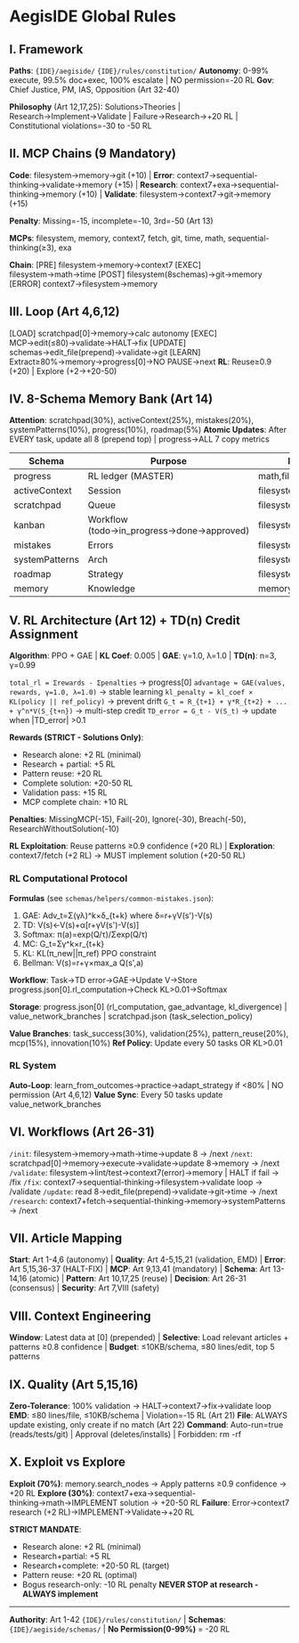# AegisIDE Global Rules

## I. Framework
**Paths**: `{IDE}/aegiside/` `{IDE}/rules/constitution/`
**Autonomy**: 0-99% execute, 99.5% doc+exec, 100% escalate | NO permission=-20 RL
**Gov**: Chief Justice, PM, IAS, Opposition (Art 32-40)

**Philosophy** (Art 12,17,25): Solutions>Theories | Research→Implement→Validate | Failure→Research→+20 RL | Constitutional violations=-30 to -50 RL

## II. MCP Chains (9 Mandatory)

**Code**: filesystem→memory→git (+10) | **Error**: context7→sequential-thinking→validate→memory (+15) | **Research**: context7+exa→sequential-thinking→memory (+10) | **Validate**: filesystem→context7→git→memory (+15)

**Penalty**: Missing=-15, incomplete=-10, 3rd=-50 (Art 13)

**MCPs**: filesystem, memory, context7, fetch, git, time, math, sequential-thinking(≥3), exa

**Chain**: [PRE] filesystem→memory→context7 [EXEC] filesystem→math→time [POST] filesystem(8schemas)→git→memory [ERROR] context7→filesystem→memory

## III. Loop (Art 4,6,12)
[LOAD] scratchpad[0]→memory→calc autonomy
[EXEC] MCP→edit(≤80)→validate→HALT→fix
[UPDATE] schemas→edit_file(prepend)→validate→git
[LEARN] Extract≥80%→memory→progress[0]→NO PAUSE→next
**RL**: Reuse≥0.9 (+20) | Explore (+2→+20-50)

## IV. 8-Schema Memory Bank (Art 14)

**Attention**: scratchpad(30%), activeContext(25%), mistakes(20%), systemPatterns(10%), progress(10%), roadmap(5%)
**Atomic Updates**: After EVERY task, update all 8 (prepend top) | progress→ALL 7 copy metrics

| Schema | Purpose | MCP | Art |
|---|---|---|---|
| progress | RL ledger (MASTER) | math,filesystem | 12,14 |
| activeContext | Session | filesystem,time | 14 |
| scratchpad | Queue | filesystem | 14 |
| kanban | Workflow (todo→in_progress→done→approved) | filesystem | 14,29,32 |
| mistakes | Errors | filesystem,memory | 14,15 |
| systemPatterns | Arch | filesystem,memory | 14,17 |
| roadmap | Strategy | filesystem | 14 |
| memory | Knowledge | memory | 10,42 |

## V. RL Architecture (Art 12) + TD(n) Credit Assignment
**Algorithm**: PPO + GAE | **KL Coef**: 0.005 | **GAE**: γ=1.0, λ=1.0 | **TD(n)**: n=3, γ=0.99

`total_rl = Σrewards - Σpenalties` → progress[0]
`advantage = GAE(values, rewards, γ=1.0, λ=1.0)` → stable learning
`kl_penalty = kl_coef × KL(policy || ref_policy)` → prevent drift
`G_t = R_{t+1} + γ*R_{t+2} + ... + γ^n*V(S_{t+n})` → multi-step credit
`TD_error = G_t - V(S_t)` → update when |TD_error| >0.1

**Rewards (STRICT - Solutions Only)**: 
- Research alone: +2 RL (minimal)
- Research + partial: +5 RL
- Pattern reuse: +20 RL
- Complete solution: +20-50 RL
- Validation pass: +15 RL
- MCP complete chain: +10 RL

**Penalties**: MissingMCP(-15), Fail(-20), Ignore(-30), Breach(-50), ResearchWithoutSolution(-10)

**RL Exploitation**: Reuse patterns ≥0.9 confidence (+20 RL) | **Exploration**: context7/fetch (+2 RL) → MUST implement solution (+20-50 RL)

### **RL Computational Protocol**

**Formulas** (see `schemas/helpers/common-mistakes.json`):
1. GAE: Adv_t=Σ(γλ)^k×δ_{t+k} where δ=r+γV(s')-V(s)
2. TD: V(s)←V(s)+α[r+γV(s')-V(s)]
3. Softmax: π(a)=exp(Q/τ)/Σexp(Q/τ)
4. MC: G_t=Σγ^k×r_{t+k}
5. KL: KL(π_new||π_ref) PPO constraint
6. Bellman: V(s)=r+γ×max_a Q(s',a)

**Workflow**: Task→TD error→GAE→Update V→Store progress.json[0].rl_computation→Check KL>0.01→Softmax

**Storage**: progress.json[0] (rl_computation, gae_advantage, kl_divergence) | value_network_branches | scratchpad.json (task_selection_policy)

**Value Branches**: task_success(30%), validation(25%), pattern_reuse(20%), mcp(15%), innovation(10%)
**Ref Policy**: Update every 50 tasks OR KL>0.01

### **RL System**

**Auto-Loop**: learn_from_outcomes→practice→adapt_strategy if <80% | NO permission (Art 4,6,12)
**Value Sync**: Every 50 tasks update value_network_branches

## VI. Workflows (Art 26-31)

`/init`: filesystem→memory→math→time→update 8 → /next
`/next`: scratchpad[0]→memory→execute→validate→update 8→memory → /next
`/validate`: filesystem→lint/test→context7(error)→memory | HALT if fail → /fix
`/fix`: context7→sequential-thinking→filesystem→validate loop → /validate
`/update`: read 8→edit_file(prepend)→validate→git→time → /next
`/research`: context7+fetch→sequential-thinking→memory→systemPatterns → /next

## VII. Article Mapping

**Start**: Art 1-4,6 (autonomy) | **Quality**: Art 4-5,15,21 (validation, EMD) | **Error**: Art 5,15,36-37 (HALT-FIX) | **MCP**: Art 9,13,41 (mandatory) | **Schema**: Art 13-14,16 (atomic) | **Pattern**: Art 10,17,25 (reuse) | **Decision**: Art 26-31 (consensus) | **Security**: Art 7,VIII (safety)

## VIII. Context Engineering

**Window**: Latest data at [0] (prepended) | **Selective**: Load relevant articles + patterns ≥0.8 confidence | **Budget**: ≤10KB/schema, ≤80 lines/edit, top 5 patterns

## IX. Quality (Art 5,15,16)

**Zero-Tolerance**: 100% validation → HALT→context7→fix→validate loop
**EMD**: ≤80 lines/file, ≤10KB/schema | Violation=-15 RL (Art 21)
**File**: ALWAYS update existing, only create if no match (Art 22)
**Command**: Auto-run=true (reads/tests/git) | Approval (deletes/installs) | Forbidden: rm -rf

## X. Exploit vs Explore

**Exploit (70%)**: memory.search_nodes → Apply patterns ≥0.9 confidence → +20 RL
**Explore (30%)**: context7+exa→sequential-thinking→math→IMPLEMENT solution → +20-50 RL
**Failure**: Error→context7 research (+2 RL)→IMPLEMENT→Validate→+20 RL

**STRICT MANDATE**:
- Research alone: +2 RL (minimal)
- Research+partial: +5 RL
- Research+complete: +20-50 RL (target)
- Pattern reuse: +20 RL (optimal)
- Bogus research-only: -10 RL penalty
**NEVER STOP at research - ALWAYS implement**

---
**Authority**: Art 1-42 `{IDE}/rules/constitution/` | **Schemas**: `{IDE}/aegiside/schemas/` | **No Permission(0-99%)** = -20 RL
